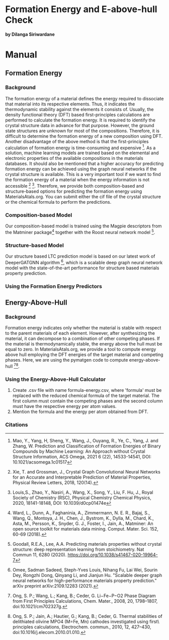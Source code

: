 # Formation Energy and E-above-hull Check
#### by Dilanga Siriwardane

# Manual
## Formation Energy 
### Background

The formation energy of a material defines the energy required to dissociate that material into its respective elements. Thus, it indicates the thermodynamic stability against the elements it consists of. Usually, the density functional theory (DFT) based first-principles calculations are performed to calculate the formation energy. It is required to identify the crystal structure data in advance for that purpose. However, the ground state structures are unknown for most of the compositions. Therefore, it is difficult to determine the formation energy of a new composition using DFT. Another disadvantage of the above method is that the first-principles calculation of formation energy is time-consuming and expensive [^1]. As a solution, machine learning models are trained based on the elemental and electronic properties of the available compositions in the materials databases. It should also be mentioned that a higher accuracy for predicting formation energy can be achieved using the graph neural networks if the crystal structure is available. This is a very important tool if we want to find the formation energy of a material when the energy information is not accessible [^2] [^3]. Therefore, we provide both composition-based and structure-based options for predicting the formation energy using MaterialsAtals.org. You can submit either the cif file of the crystal structure or the chemical formula to perform the predictions.

### Composition-based Model
Our composition-based model is trained using the Magpie descriptors from the Matminer package[^4] together with the Roost neural network model [^5]. 

### Structure-based Model
Our structure based LTC prediction model is based on our latest work of DeeperGATGNN algorithm [^6], which is a scalable deep graph neural network model with the state-of-the-art performance for structure based materials property prediction.

### Using the Formation Energy Predictors


## Energy-Above-Hull

### Background

Formation energy indicates only whether the material is stable with respect to the parent materials of each element. However, after synthesizing the material, it can decompose to a combination of other competing phases. If the material is thermodynamically stable, the energy above the hull must be equal to zero. In MaterialsAtals.org, we provide a tool to compute energy above hull employing the DFT energies of the target material and competing phases. Here, we are using the pymatgen code to compute energy-above-hull [^7][^8].

### Using the Energy-Above-Hull Calculator
1. Create .csv file with name formula-energy.csv, where 'formula' must be replaced with the reduced chemical formula of the target material. The first column must contain the competing phases and the second column must have the respective energy per atom values. 
2. Mention the formula and the energy per atom obtained from DFT. 


### Citations
[^1]: Mao, Y., Yang, H, Sheng, Y., Wang, J., Ouyang, R., Ye, C., Yang, J. and Zhang, W. Prediction and Classification of Formation Energies of Binary Compounds by Machine Learning: An Approach without Crystal Structure Information, ACS Omega, 2021 6 (22), 14533-14541, DOI: 10.1021/acsomega.1c01517 

[^2]: Xie, T. and Grossman, J., Crystal Graph Convolutional Neural Networks for an Accurate and Interpretable Prediction of Material Properties, Physical Review Letters,  2018, 120(14).
           
[^3]: Louis,S., Zhao, Y., Nasiri, A., Wang, X., Song, Y., Liu, F.  Hu, J., Royal Society of Chemistry (RSC), Physical Chemistry Chemical Physics, 2020, 18141-18148, DOI: 10.1039/d0cp01474e

[^4]: Ward, L., Dunn, A., Faghaninia, A., Zimmermann, N. E. R., Bajaj, S., Wang, Q., Montoya, J. H., Chen, J., Bystrom, K., Dylla, M., Chard, K., Asta, M., Persson,
K., Snyder, G. J., Foster, I., Jain, A., Matminer: An open source toolkit for materials data mining. Comput. Mater. Sci. 152, 60-69 (2018).

[^5]: Goodall, R.E.A., Lee, A.A. Predicting materials properties without crystal structure: deep representation learning from stoichiometry. Nat Commun 11, 6280 (2020). https://doi.org/10.1038/s41467-020-19964-7

[^6]: Omee, Sadman Sadeed, Steph-Yves Louis, Nihang Fu, Lai Wei, Sourin Dey, Rongzhi Dong, Qinyang Li, and Jianjun Hu. "Scalable deeper graph neural networks for high-performance materials property prediction." arXiv preprint arXiv:2109.12283 (2021).

[^7]: Ong, S. P.; Wang, L.; Kang, B.; Ceder, G. Li−Fe−P−O2 Phase Diagram from First Principles Calculations, Chem. Mater., 2008, 20, 1798–1807, doi:10.1021/cm702327g.

[^8]: Ong, S. P.; Jain, A.; Hautier, G.; Kang, B.; Ceder, G. Thermal stabilities of delithiated olivine MPO4 (M=Fe, Mn) cathodes investigated using first\ principles calculations, Electrochem. commun., 2010, 12, 427–430, doi:10.1016/j.elecom.2010.01.010.

           

